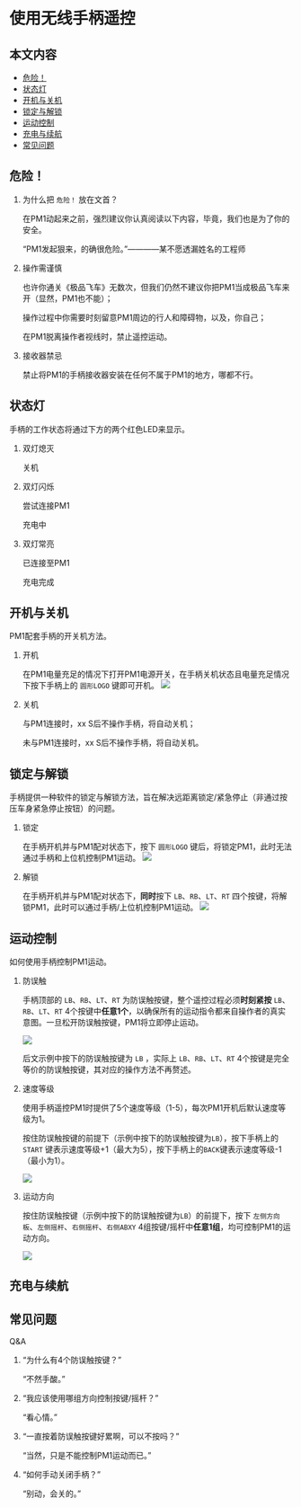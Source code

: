 ﻿# 使用无线手柄遥控

## 本文内容

* <a href="#危险！">危险！</a>
* <a href="#状态灯">状态灯</a>
* <a href="#开机与关机">开机与关机</a>
* <a href="#锁定与解锁">锁定与解锁</a>
* <a href="#运动控制">运动控制</a>
* <a href="#充电与续航">充电与续航</a>
* <a href="#常见问题">常见问题</a>

<a name="危险！"></a>

## 危险！

1. 为什么把 `危险！` 放在文首？
    
    在PM1动起来之前，强烈建议你认真阅读以下内容，毕竟，我们也是为了你的安全。

    “PM1发起狠来，的确很危险。”————某不愿透漏姓名的工程师

2. 操作需谨慎

    也许你通关《极品飞车》无数次，但我们仍然不建议你把PM1当成极品飞车来开（显然，PM1也不能）；
    
    操作过程中你需要时刻留意PM1周边的行人和障碍物，以及，你自己；
    
    在PM1脱离操作者视线时，禁止遥控运动。

3. 接收器禁忌

    禁止将PM1的手柄接收器安装在任何不属于PM1的地方，哪都不行。

<a name="状态灯"></a>

## 状态灯

手柄的工作状态将通过下方的两个红色LED来显示。

1. 双灯熄灭

    关机

2. 双灯闪烁

    尝试连接PM1

    充电中

3. 双灯常亮

    已连接至PM1

    充电完成

<a name="开机与关机"></a>

##  开机与关机

PM1配套手柄的开关机方法。

1. 开机
    
    在PM1电量充足的情况下打开PM1电源开关，在手柄关机状态且电量充足情况下按下手柄上的 `圆形LOGO` 键即可开机。
   ![](imgs/gamepad_poweron.gif)
    
2. 关机

    与PM1连接时，xx S后不操作手柄，将自动关机；

    未与PM1连接时，xx S后不操作手柄，将自动关机。

<a name="锁定与解锁"></a>

## 锁定与解锁

手柄提供一种软件的锁定与解锁方法，旨在解决远距离锁定/紧急停止（非通过按压车身紧急停止按钮）的问题。

1. 锁定

    在手柄开机并与PM1配对状态下，按下 `圆形LOGO` 键后，将锁定PM1，此时无法通过手柄和上位机控制PM1运动。
    ![](imgs/gamepad_lock.gif)

2. 解锁

    在手柄开机并与PM1配对状态下，**同时**按下 `LB`、`RB`、`LT`、`RT` 四个按键，将解锁PM1，此时可以通过手柄/上位机控制PM1运动。
    ![](imgs/gamepad_unlock.gif)


<a name="运动控制"></a>

## 运动控制

如何使用手柄控制PM1运动。

1. 防误触

    手柄顶部的 `LB`、`RB`、`LT`、`RT` 为防误触按键，整个遥控过程必须**时刻紧按** `LB`、`RB`、`LT`、`RT` 4个按键中**任意1个**，以确保所有的运动指令都来自操作者的真实意图。一旦松开防误触按键，PM1将立即停止运动。

    ![](imgs/gamepad_anti_missing.gif)

    后文示例中按下的防误触按键为 `LB` ，实际上 `LB`、`RB`、`LT`、`RT` 4个按键是完全等价的防误触按键，其对应的操作方法不再赘述。

2. 速度等级

    使用手柄遥控PM1时提供了5个速度等级（1-5），每次PM1开机后默认速度等级为1。

    按住防误触按键的前提下（示例中按下的防误触按键为`LB`），按下手柄上的 `START` 键表示速度等级+1（最大为5），按下手柄上的`BACK`键表示速度等级-1（最小为1）。

    ![](imgs/gamepad_speed_level.gif)

3. 运动方向

    按住防误触按键（示例中按下的防误触按键为`LB`）的前提下，按下 `左侧方向板`、`左侧摇杆`、`右侧摇杆`、`右侧ABXY` 4组按键/摇杆中**任意1组**，均可控制PM1的运动方向。

    ![](imgs/gamepad_motion_direction.gif)


<a name="充电与续航"></a>

## 充电与续航


<a name="常见问题"></a>

## 常见问题

Q&A

1. “为什么有4个防误触按键？”
    
    “不然手酸。”

2. “我应该使用哪组方向控制按键/摇杆？”

    “看心情。”

3. “一直按着防误触按键好累啊，可以不按吗？”

    “当然，只是不能控制PM1运动而已。”

4. “如何手动关闭手柄？”

    “别动，会关的。”